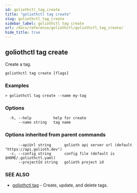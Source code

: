 ```yaml
---
id: goliothctl_tag_create
title: "goliothctl tag create"
slug: goliothctl_tag_create
sidebar_label: goliothctl tag create
url: /docs/reference/goliothctl/goliothctl_tag_create/
hide_title: true
---
```

## goliothctl tag create

Create a tag.

```
goliothctl tag create [flags]
```

### Examples

```
> goliothctl tag create --name my-tag
```

### Options

```
  -h, --help          help for create
      --name string   tag name
```

### Options inherited from parent commands

```
      --apiUrl string      golioth api server url (default "https://api.golioth.dev")
  -c, --config string      config file (default is $HOME/.goliothctl.yaml)
      --projectId string   golioth project id
```

### SEE ALSO

* [goliothctl tag](/docs/reference/goliothctl/goliothctl_tag/)	 - Create, update, and delete tags.

